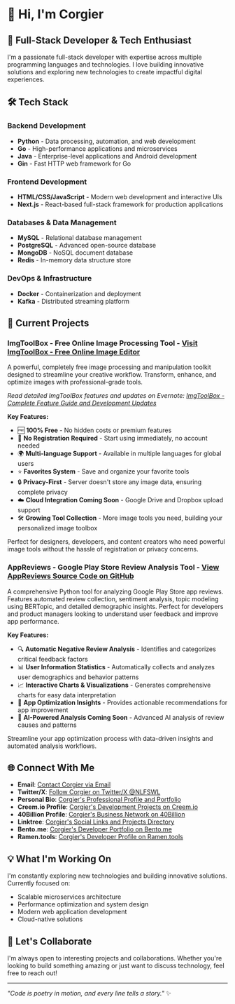 # 👋 Hi, I'm Corgier

## 🚀 Full-Stack Developer & Tech Enthusiast

I'm a passionate full-stack developer with expertise across multiple programming languages and technologies. I love building innovative solutions and exploring new technologies to create impactful digital experiences.

## 🛠️ Tech Stack

### **Backend Development**
- **Python** - Data processing, automation, and web development
- **Go** - High-performance applications and microservices
- **Java** - Enterprise-level applications and Android development
- **Gin** - Fast HTTP web framework for Go

### **Frontend Development**
- **HTML/CSS/JavaScript** - Modern web development and interactive UIs
- **Next.js** - React-based full-stack framework for production applications

### **Databases & Data Management**
- **MySQL** - Relational database management
- **PostgreSQL** - Advanced open-source database
- **MongoDB** - NoSQL document database
- **Redis** - In-memory data structure store

### **DevOps & Infrastructure**
- **Docker** - Containerization and deployment
- **Kafka** - Distributed streaming platform

## 🎯 Current Projects

### **ImgToolBox - Free Online Image Processing Tool** - [Visit ImgToolBox - Free Online Image Editor](https://imgtoolbox.net)
A powerful, completely free image processing and manipulation toolkit designed to streamline your creative workflow. Transform, enhance, and optimize images with professional-grade tools.

*Read detailed ImgToolBox features and updates on Evernote: [ImgToolBox - Complete Feature Guide and Development Updates](https://share.evernote.com/note/d73359de-6c13-f430-cb2a-e446634b0efa)*

**Key Features:**
- 🆓 **100% Free** - No hidden costs or premium features
- 🚀 **No Registration Required** - Start using immediately, no account needed
- 🌍 **Multi-language Support** - Available in multiple languages for global users
- ⭐ **Favorites System** - Save and organize your favorite tools
- 🔒 **Privacy-First** - Server doesn't store any image data, ensuring complete privacy
- ☁️ **Cloud Integration Coming Soon** - Google Drive and Dropbox upload support
- 🛠️ **Growing Tool Collection** - More image tools you need, building your personalized image toolbox

Perfect for designers, developers, and content creators who need powerful image tools without the hassle of registration or privacy concerns.

### **AppReviews - Google Play Store Review Analysis Tool** - [View AppReviews Source Code on GitHub](https://github.com/corgier/appReviews)
A comprehensive Python tool for analyzing Google Play Store app reviews. Features automated review collection, sentiment analysis, topic modeling using BERTopic, and detailed demographic insights. Perfect for developers and product managers looking to understand user feedback and improve app performance.

**Key Features:**
- 🔍 **Automatic Negative Review Analysis** - Identifies and categorizes critical feedback factors
- 📊 **User Information Statistics** - Automatically collects and analyzes user demographics and behavior patterns
- 📈 **Interactive Charts & Visualizations** - Generates comprehensive charts for easy data interpretation
- 🎯 **App Optimization Insights** - Provides actionable recommendations for app improvement
- 🤖 **AI-Powered Analysis Coming Soon** - Advanced AI analysis of review causes and patterns

Streamline your app optimization process with data-driven insights and automated analysis workflows.

## 🌐 Connect With Me

- **Email**: [Contact Corgier via Email](mailto:qiaozhikk@gmail.com)
- **Twitter/X**: [Follow Corgier on Twitter/X @NLFSWL](https://x.com/NLFSWL)
- **Personal Bio**: [Corgier's Professional Profile and Portfolio](https://bio.site/qiaozhik)
- **Creem.io Profile**: [Corgier's Development Projects on Creem.io](https://www.creem.io/bip/qiaozhikk)
- **40Billion Profile**: [Corgier's Business Network on 40Billion](https://www.40billion.com/profile/1069235448)
- **Linktree**: [Corgier's Social Links and Projects Directory](https://linktr.ee/corgier)
- **Bento.me**: [Corgier's Developer Portfolio on Bento.me](https://bento.me/corgier)
- **Ramen.tools**: [Corgier's Developer Profile on Ramen.tools](https://ramen.tools/@corgier)

## 💡 What I'm Working On

I'm constantly exploring new technologies and building innovative solutions. Currently focused on:
- Scalable microservices architecture
- Performance optimization and system design
- Modern web application development
- Cloud-native solutions

## 🤝 Let's Collaborate

I'm always open to interesting projects and collaborations. Whether you're looking to build something amazing or just want to discuss technology, feel free to reach out!

---

*"Code is poetry in motion, and every line tells a story."* ✨

